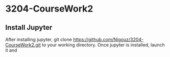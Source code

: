 # 3204-CourseWork2

## Install Jupyter

After installing jupyter, git clone https://github.com/Nigouz/3204-CourseWork2.git to your working directory.
Once jupyter is installed, launch it and 
